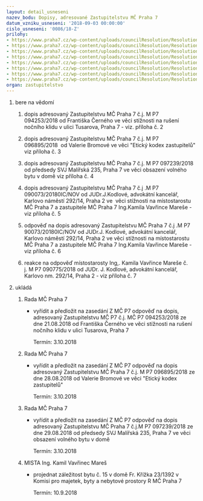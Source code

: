 ```yaml
---
layout: detail_usneseni
nazev_bodu: Dopisy, adresované Zastupitelstvu MČ Praha 7
datum_vzniku_usneseni: '2018-09-03 00:00:00'
cislo_usneseni: '0086/18-Z'
prilohy:
- https://www.praha7.cz/wp-content/uploads/councilResolution/Resolutions/30199/export/dopis_duvod~388777.doc
- https://www.praha7.cz/wp-content/uploads/councilResolution/Resolutions/30199/export/cerny_ver~388776.pdf
- https://www.praha7.cz/wp-content/uploads/councilResolution/Resolutions/30199/export/bromova_ver~388774.pdf
- https://www.praha7.cz/wp-content/uploads/councilResolution/Resolutions/30199/export/SVJ_ver~388772.pdf
- https://www.praha7.cz/wp-content/uploads/councilResolution/Resolutions/30199/export/Dopis_ZMC_ver~388770.pdf
- https://www.praha7.cz/wp-content/uploads/councilResolution/Resolutions/30199/export/Odpoved_ZMC_ver~388768.pdf
- https://www.praha7.cz/wp-content/uploads/councilResolution/Resolutions/30199/export/kodlovaver~388766.pdf
- https://www.praha7.cz/wp-content/uploads/councilResolution/Resolutions/30199/export/export~390289.pdf
organ: zastupitelstvo
---
```

<ol class="urzList_view" id="urzList">
<li class="urzClass1" id=""><span name="1">bere na vědomí</span> 
<ol class="urzOlClass">
<li class="urzClass2" style="TEXT-ALIGN: left" id=""><span><p>dopis adresovaný Zastupitelstvu MČ Praha 7 č.j. M P7 094253/2018&nbsp;od Františka Černého ve věci stížnosti na rušení nočního klidu v ulici Tusarova, Praha 7 - viz. příloha č. 2</p></span></li>
<li class="urzClass2" style="TEXT-ALIGN: left" id=""><span><p>dopis adresovaný Zastupitelstvu MČ Praha 7 č.j. M P7 096895/2018&nbsp;&nbsp;od Valerie Bromové ve věci&nbsp;"Etický kodex zastupitelů" viz příloha č. 3&nbsp;</p></span></li>
<li class="urzClass2" style="TEXT-ALIGN: left" id=""><span><p>dopis adresovaný Zastupitelstvu MČ Praha 7 č.j. M P7 097239/2018 od předsedy SVJ Malířská 235, Praha 7 ve věci obsazení volného bytu v&nbsp;domě viz příloha č. 4</p></span></li>
<li class="urzClass2" style="TEXT-ALIGN: left" id=""><span><p>dopis adresovaný Zastupitelstvu MČ Praha 7 č.j .M P7 090073/20180IC/NOV od JUDr.J.Kodlové, advokátní&nbsp;kancelář, Karlovo náměstí 292/14,&nbsp;Praha 2 ve &nbsp;věci stížnosti na místostarostu MČ Praha 7 a zastupitele MČ Praha 7 Ing.Kamila Vavřince Mareše - viz příloha č. 5</p></span></li>
<li class="urzClass2" style="TEXT-ALIGN: left" id=""><span><p>odpověď na dopis adresovaný Zastupitelstvu MČ Praha 7 č.j .M P7 90073/20180IC/NOV od JUDr.J. Kodlové, advokátní kancelář, Karlovo náměstí 292/14, Praha 2 ve věci stížnosti na místostarostu MČ Praha 7 a zastupitele MČ Praha 7 Ing.Kamila Vavřince Mareše - viz příloha č. 6</p></span></li>
<li class="urzClass2" style="TEXT-ALIGN: left" id=""><span><p>reakce na odpověď&nbsp;místostarosty Ing,. Kamila Vavřince Mareše č. j.&nbsp;M P7 090775/2018 od JUDr. J. Kodlové, advokátní kancelář, Karlovo nm. 292/14, Praha 2 - viz příloha č. 7</p></span></li></ol></li><li class="urzClass1" id="urzUkoly"><span name="1">ukládá</span><ol class="urzOlClass"><li class="urzClass2"><span><p>Rada MČ Praha 7</p></span><ul class="urzUlClass"><li class="urzClass3"><span><p>vyřídit a předložit na zasedání Z MČ P7 odpověď na dopis, adresovaný Zastupitelstvu MČ P7 č.j. MČ P7 094253/2018 ze dne 21.08.2018 od Františka Černého ve věci stížnosti na rušení nočního klidu v ulici Tusarova, Praha 7</p></span><span class="urzUkolTermin">  Termín:&nbsp;3.10.2018</span></li></ul></li><li class="urzClass2"><span><p>Rada MČ Praha 7</p></span><ul class="urzUlClass"><li class="urzClass3"><span><p>vyřídit a předložit na zasedání Z MČ P7 odpověď na dopis adresovaný Zastupitelstvu MČ Praha 7 č.j. M P7 096895/2018 ze dne 28.08.2018 od Valerie Bromové ve věci "Etický kodex zastupitelů"</p></span><span class="urzUkolTermin">  Termín:&nbsp;3.10.2018</span></li></ul></li><li class="urzClass2"><span><p>Rada MČ Praha 7</p></span><ul class="urzUlClass"><li class="urzClass3"><span><p>vyřídit a předložit na zasedání Z MČ P7 odpověď na dopis adresovaný Zastupitelstvu MČ Praha 7 č.j.M P7 097239/2018 ze dne 29.08.2018 od předsedy SVJ Malířská 235, Praha 7 ve věci obsazení volného bytu v domě</p></span><span class="urzUkolTermin">  Termín:&nbsp;3.10.2018</span></li></ul></li><li class="urzClass2"><span><p>MISTA Ing. Kamil Vavřinec Mareš</p></span><ul class="urzUlClass"><li class="urzClass3"><span><p>projednat záležitost bytu č. 15 v domě Fr. Křížka 23/1392 v Komisi pro majetek, byty a nebytové prostory R MČ Praha 7</p></span><span class="urzUkolTermin">  Termín:&nbsp;10.9.2018</span></li></ul></li></ol></li>
</ol>